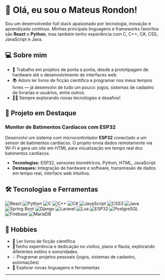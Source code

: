 # 👋 Olá, eu sou o Mateus Rondon!

Sou um desenvolvedor full stack apaixonado por tecnologia, inovação e aprendizado contínuo. Minhas principais linguagens e frameworks favoritos são **React** e **Python**, mas também tenho experiência com C, C++, C#, CSS, JavaScript e Java.

## 💻 Sobre mim

- 🔭 Trabalho em projetos de ponta a ponta, desde a prototipagem de hardware até o desenvolvimento de interfaces web.
- 📚 Adoro ler livros de ficção científica e programar nos meus tempos livres — já desenvolvi de tudo um pouco: jogos, sistemas de cadastro de livrarias e usuários, entre outros.
- 🧑‍💻 Sempre explorando novas tecnologias e desafios!

## 🚀 Projeto em Destaque

### Monitor de Batimentos Cardíacos com ESP32

Desenvolvi um sistema com microcontrolador **ESP32** conectado a um sensor de batimentos cardíacos. O projeto envia dados remotamente via Wi-Fi e gera um site em HTML para visualização em tempo real dos batimentos cardíacos.

- **Tecnologias:** ESP32, sensores biométricos, Python, HTML, JavaScript
- **Destaques:** Integração de hardware e software, transmissão de dados em tempo real, interface web intuitiva.

## 🛠️ Tecnologias e Ferramentas

![React](https://img.shields.io/badge/-React-61DAFB?logo=react&logoColor=000)
![Python](https://img.shields.io/badge/-Python-3776AB?logo=python&logoColor=fff)
![C](https://img.shields.io/badge/-C-00599C?logo=c&logoColor=fff)
![C++](https://img.shields.io/badge/-C++-00599C?logo=c%2B%2B&logoColor=fff)
![C#](https://img.shields.io/badge/-C%23-239120?logo=c-sharp&logoColor=fff)
![JavaScript](https://img.shields.io/badge/-JavaScript-F7DF1E?logo=javascript&logoColor=000)
![CSS3](https://img.shields.io/badge/-CSS3-1572B6?logo=css3&logoColor=fff)
![Java](https://img.shields.io/badge/-Java-007396?logo=java&logoColor=fff)
![Spring Boot](https://img.shields.io/badge/-Spring%20Boot-6DB33F?logo=spring-boot&logoColor=fff)
![Django](https://img.shields.io/badge/-Django-092E20?logo=django&logoColor=fff)
![Laravel](https://img.shields.io/badge/-Laravel-FF2D20?logo=laravel&logoColor=fff)
![Lua](https://img.shields.io/badge/-Lua-2C2D72?logo=lua&logoColor=fff)
![ESP32](https://img.shields.io/badge/-ESP32-000?logo=espressif&logoColor=fff)
![PostgreSQL](https://img.shields.io/badge/-PostgreSQL-4169E1?logo=postgresql&logoColor=fff)
![Firebase](https://img.shields.io/badge/-Firebase-FFCA28?logo=firebase&logoColor=000)
![MariaDB](https://img.shields.io/badge/-MariaDB-003545?logo=mariadb&logoColor=fff)

## 🤖 Hobbies

- 📖 Ler livros de ficção científica
- 🎻Tenho experiência e dedicação no violino, piano e flauta, explorando diferentes estilos e sonoridades.
- 💡 Programar projetos pessoais (jogos, sistemas de cadastro, automações)
- 🚀 Explorar novas linguagens e ferramentas

---

